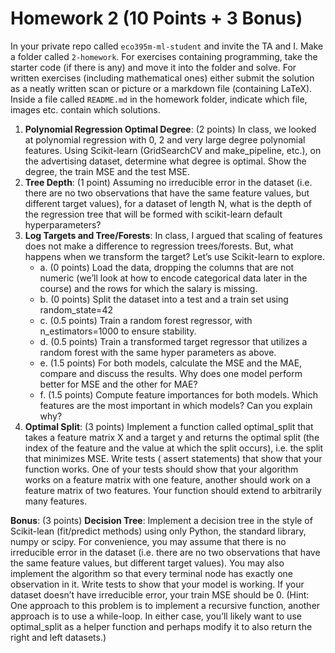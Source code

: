 # Homework 2 (10 Points + 3 Bonus)

In your private repo called `eco395m-ml-student` and invite the TA and I. Make a folder called `2-homework`. For exercises containing programming, take the starter code (if there is any) and move it into the folder and solve. For written exercises (including mathematical ones) either submit the solution as a neatly written scan or picture or a markdown file (containing LaTeX). Inside a file called `README.md` in the homework folder, indicate which file, images etc. contain which solutions.

1. **Polynomial Regression Optimal Degree**: (2 points) In class, we looked at polynomial regression with 0, 2 and very large degree polynomial features. Using Scikit-learn (GridSearchCV and make_pipeline, etc.), on the advertising dataset, determine what degree is optimal. Show the degree, the train MSE and the test MSE.
2. **Tree Depth**: (1 point) Assuming no irreducible error in the dataset (i.e. there are no two observations that have the same feature values, but different target values), for a dataset of length N, what is the depth of the regression tree that will be formed with scikit-learn default hyperparameters?
3. **Log Targets and Tree/Forests**: In class, I argued that scaling of features does not make a difference to regression trees/forests. But, what happens when we transform the target? Let’s use Scikit-learn to explore.
   * a. (0 points) Load the data, dropping the columns that are not numeric (we’ll look at how to encode categorical data later in the course) and the rows for which the salary is missing.
   * b. (0 points) Split the dataset into a test and a train set using random_state=42
   * c. (0.5 points) Train a random forest regressor, with n_estimators=1000 to ensure stability.
   * d. (0.5 points) Train a transformed target regressor that utilizes a random forest with the same hyper parameters as above.
   * e. (1.5 points) For both models, calculate the MSE and the MAE, compare and discuss the results. Why does one model perform better for MSE and the other for MAE?
   * f. (1.5 points) Compute feature importances for both models. Which features are the most important in which models? Can you explain why?
4. **Optimal Split**: (3 points) Implement a function called optimal_split that takes a feature matrix X and a target y and returns the optimal split (the index of the feature and the value at which the split occurs), i.e. the split that minimizes MSE. Write tests ( assert statements) that show that your function works. One of your tests should show that your algorithm works on a feature matrix with one feature, another should work on a feature matrix of two features. Your function should extend to arbitrarily many features.

**Bonus**:
(3 points) **Decision Tree**: Implement a decision tree in the style of Scikit-lean (fit/predict methods) using only Python, the standard library, numpy or scipy. For convenience, you may assume that there is no irreducible error in the dataset (i.e. there are no two observations that have the same feature values, but different target values). You may also implement the algorithm so that every terminal node has exactly one observation in it. Write tests to show that your model is working. If your dataset doesn’t have irreducible error, your train MSE should be 0. (Hint: One approach to this problem is to implement a recursive function, another approach is to use a while-loop. In either case, you’ll likely want to use optimal_split as a helper function and perhaps modify it to also return the right and left datasets.)
